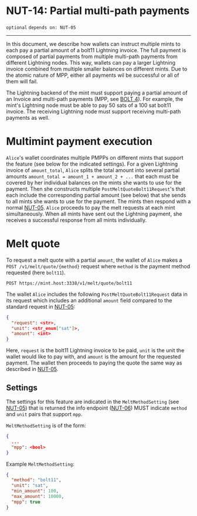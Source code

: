 NUT-14: Partial multi-path payments
==========================

`optional` `depends on: NUT-05`

---

In this document, we describe how wallets can instruct multiple mints to each pay a partial amount of a bolt11 Lightning invoice. The full payment is composed of partial payments from multiple multi-path payments from different Lightning nodes. This way, wallets can pay a larger Lightning invoice combined from multiple smaller balances on different mints. Due to the atomic nature of MPP, either all payments wil be successful or all of them will fail.

The Lightning backend of the mint must support paying a partial amount of an Invoice and multi-path payments (MPP, see [BOLT 4](https://github.com/lightning/bolts/blob/master/04-onion-routing.md)). For example, the mint's Lightning node must be able to pay 50 sats of a 100 sat bolt11 invoice. The receiving Lightning node must support receiving multi-path payments as well.

# Multimint payment execution

`Alice`'s wallet coordinates multiple PMPPs on different mints that support the feature (see below for the indicated settings). For a given Lightning invoice of `amount_total`, `Alice` splits the total amount into several partial amounts `amount_total = amount_1 + amount_2 + ...` that each must be covered by her individual balances on the mints she wants to use for the payment. Then she constructs multiple `PostMeltQuoteBolt11Request`'s that each include the corresponding partial amount (see below) that she sends to all mints she wants to use for the payment. The mints then respond with a normal [NUT-05](PostMeltQuoteBolt11Response). `Alice` proceeds to pay the melt requests at each mint simultaneously. When all mints have sent out the Lightning payment, she receives a successful response from all mints individually.

# Melt quote

To request a melt quote with a partial `amount`, the wallet of `Alice` makes a `POST /v1/melt/quote/{method}` request where `method` is the payment method requested (here `bolt11`). 

```http
POST https://mint.host:3338/v1/melt/quote/bolt11
```

The wallet `Alice` includes the following `PostMeltQuoteBolt11Request` data in its request which includes an additional `amount` field compared to the standard request in [NUT-05][05]:

```json
{
  "request": <str>,
  "unit": <str_enum["sat"]>,
  "amount": <int>
}
```

Here, `request` is the bolt11 Lightning invoice to be paid, `unit` is the unit the wallet would like to pay with, and `amount` is the amount for the requested payment. The wallet then proceeds to paying the quote the same way as described in [NUT-05][05].

## Settings

The settings for this feature are indicated in the `MeltMethodSetting` (see [NUT-05][05]) that is returned the info endpoint ([NUT-06][06]) MUST indicate `method` and `unit` pairs that support `mpp`.

`MeltMethodSetting` is of the form:
```json
{
  ...
  "mpp": <bool>
}
```

Example `MeltMethodSetting`:

```json
{
  "method": "bolt11",
  "unit": "sat",
  "min_amount": 100,
  "max_amount": 10000,
  "mpp": true     
}
```

[05]: 05.md
[06]: 06.md